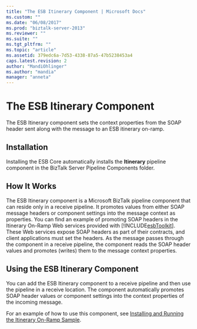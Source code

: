 ```yaml
---
title: "The ESB Itinerary Component | Microsoft Docs"
ms.custom: ""
ms.date: "06/08/2017"
ms.prod: "biztalk-server-2013"
ms.reviewer: ""
ms.suite: ""
ms.tgt_pltfrm: ""
ms.topic: "article"
ms.assetid: 379edc6a-7d53-4338-87a5-47b5238453a4
caps.latest.revision: 2
author: "MandiOhlinger"
ms.author: "mandia"
manager: "anneta"
---
```

# The ESB Itinerary Component
The ESB Itinerary component sets the context properties from the SOAP header sent along with the message to an ESB itinerary on-ramp.  
  
## Installation  
 Installing the ESB Core automatically installs the **Itinerary** pipeline component in the BizTalk Server Pipeline Components folder.  
  
## How It Works  
 The ESB Itinerary component is a Microsoft BizTalk pipeline component that can reside only in a receive pipeline. It promotes values from either SOAP message headers or component settings into the message context as properties. You can find an example of promoting SOAP headers in the Itinerary On-Ramp Web services provided with [!INCLUDE[esbToolkit](../includes/esbtoolkit-md.md)]. These Web services expose SOAP headers as part of their contracts, and client applications must set the headers. As the message passes through the component in a receive pipeline, the component reads the SOAP header values and promotes (writes) them to the message context properties.  
  
## Using the ESB Itinerary Component  
 You can add the ESB Itinerary component to a receive pipeline and then use the pipeline in a receive location. The component automatically promotes SOAP header values or component settings into the context properties of the incoming message.  
  
 For an example of how to use this component, see [Installing and Running the Itinerary On-Ramp Sample](../esb-toolkit/installing-and-running-the-itinerary-on-ramp-sample.md).